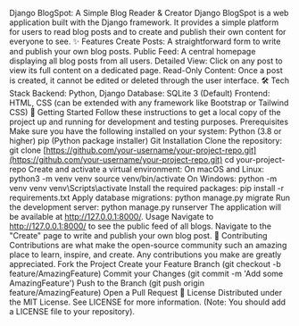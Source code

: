 Django BlogSpot: A Simple Blog Reader & Creator Django BlogSpot is a web application built with the Django framework. It provides a simple platform for users to read blog posts and to create and publish their own content for everyone to see. ✨ Features Create Posts: A straightforward form to write and publish your own blog posts. Public Feed: A central homepage displaying all blog posts from all users. Detailed View: Click on any post to view its full content on a dedicated page. Read-Only Content: Once a post is created, it cannot be edited or deleted through the user interface. 🛠️ Tech Stack Backend: Python, Django Database: SQLite 3 (Default) Frontend: HTML, CSS (can be extended with any framework like Bootstrap or Tailwind CSS) 🚀 Getting Started Follow these instructions to get a local copy of the project up and running for development and testing purposes. Prerequisites Make sure you have the following installed on your system: Python (3.8 or higher) pip (Python package installer) Git Installation Clone the repository: git clone [https://github.com/your-username/your-project-repo.git](https://github.com/your-username/your-project-repo.git) cd your-project-repo Create and activate a virtual environment: On macOS and Linux: python3 -m venv venv source venv/bin/activate On Windows: python -m venv venv venv\Scripts\activate Install the required packages: pip install -r requirements.txt Apply database migrations: python manage.py migrate Run the development server: python manage.py runserver The application will be available at http://127.0.0.1:8000/. Usage Navigate to http://127.0.0.1:8000/ to see the public feed of all blogs. Navigate to the "Create" page to write and publish your own blog post. 🤝 Contributing Contributions are what make the open-source community such an amazing place to learn, inspire, and create. Any contributions you make are greatly appreciated. Fork the Project Create your Feature Branch (git checkout -b feature/AmazingFeature) Commit your Changes (git commit -m 'Add some AmazingFeature') Push to the Branch (git push origin feature/AmazingFeature) Open a Pull Request 📄 License Distributed under the MIT License. See LICENSE for more information. (Note: You should add a LICENSE file to your repository).
